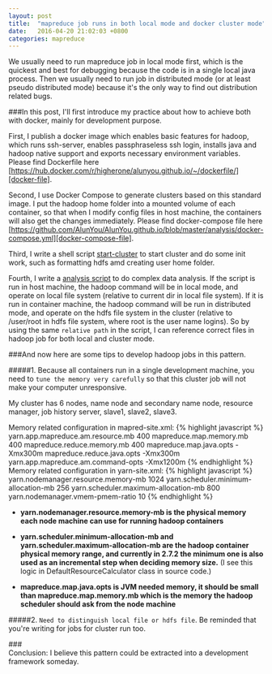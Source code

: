 ```yaml
---
layout: post
title:  "mapreduce job runs in both local mode and docker cluster mode"
date:   2016-04-20 21:02:03 +0800
categories: mapreduce
---
```


We usually need to run mapreduce job in local mode first, which is the quickest and best for debugging because the code is in a single local java process. 
Then we usually need to run job in distributed mode (or at least pseudo distributed mode) because it's the only way to find out distribution related bugs.

###In this post, I'll first introduce my practice about how to achieve both with docker, mainly for development purpose.

First, I publish a docker image which enables basic features for hadoop, which runs ssh-server, enables passphraseless ssh login, 
installs java and hadoop native support and exports necessary environment variables. 
Please find Dockerfile here [https://hub.docker.com/r/higherone/alunyou.github.io/~/dockerfile/][docker-file].


Second, I use Docker Compose to generate clusters based on this standard image. I put the hadoop home folder into a mounted volume of each container, so that when I
modify config files in host machine, the containers will also get the changes immediately. 
Please find docker-compose file here [https://github.com/AlunYou/AlunYou.github.io/blob/master/analysis/docker-compose.yml][docker-compose-file].


Third, I write a shell script [start-cluster] to start cluster and do some init work, such as formatting hdfs amd creating user home folder.


Fourth, I write a [analysis script] to do complex data analysis. If the script is run in host machine, the hadoop command will be in local mode, 
and operate on local file system (relative to current dir in local file system). If it is run in container machine, the hadoop command will be run in distributed mode,
and operate on the hdfs file system in the cluster (relative to /user/root in hdfs file system, where root is the user name logins). 
So by using the same `relative path` in the script, I can reference correct files in hadoop job for both local and cluster mode.
 
###And now here are some tips to develop hadoop jobs in this pattern.

#####1. Because all containers run in a single development machine, you need to `tune the memory very carefully` so that this cluster job will not make your computer unresponsive. 
 
 My cluster has 6 nodes, name node and secondary name node, resource manager, job history server, slave1, slave2, slave3.
 
 Memory related configuration in mapred-site.xml:
  {% highlight javascript %}
   <property>
        <name>yarn.app.mapreduce.am.resource.mb</name>
        <value>400</value>
    </property>
    <property>
        <name>mapreduce.map.memory.mb</name>
        <value>400</value>
    </property>
    <property>
        <name>mapreduce.reduce.memory.mb</name>
        <value>400</value>
    </property>
    <property>
        <name>mapreduce.map.java.opts</name>
        <value>-Xmx300m</value>
    </property>
    <property>
        <name>mapreduce.reduce.java.opts</name>
        <value>-Xmx300m</value>
    </property>
    <property>
        <name>yarn.app.mapreduce.am.command-opts</name>
        <value>-Xmx1200m</value>
    </property>
  {% endhighlight %}
  Memory related configuration in yarn-site.xml:
  {% highlight javascript %}
  <property>
      <name>yarn.nodemanager.resource.memory-mb</name>
      <value>1024</value>
  </property>
  <property>
      <name>yarn.scheduler.minimum-allocation-mb</name>
      <value>256</value>
  </property>
  <property>
      <name>yarn.scheduler.maximum-allocation-mb</name>
      <value>800</value>
  </property>
  <property>
      <name>yarn.nodemanager.vmem-pmem-ratio</name>
      <value>10</value>
  </property>
  {% endhighlight %}
  + **yarn.nodemanager.resource.memory-mb is the physical memory each node machine can use for running hadoop containers**
  
  + **yarn.scheduler.minimum-allocation-mb and yarn.scheduler.maximum-allocation-mb are the hadoop container physical memory range, 
  and currently in 2.7.2 the minimum one is also used as an incremental step when deciding memory size.** 
  (I see this logic in DefaultResourceCalculator class in source code.)
  
  + **mapreduce.map.java.opts is JVM needed memory, it should be small than mapreduce.map.memory.mb which is the memory the hadoop scheduler should ask from the node machine**
   
#####2. `Need to distinguish local file or hdfs file`. Be reminded that you're writing for jobs for cluster run too. 
 

###<br>Conclusion: I believe this pattern could be extracted into a development framework someday.


[docker-file]: https://hub.docker.com/r/higherone/alunyou.github.io/~/dockerfile/
[docker-compose-file]: https://github.com/AlunYou/AlunYou.github.io/blob/master/analysis/docker-compose.yml
[start-cluster]: https://github.com/AlunYou/AlunYou.github.io/blob/master/analysis/start-cluster.sh
[analysis script]: https://github.com/AlunYou/AlunYou.github.io/blob/master/analysis/analysis.sh